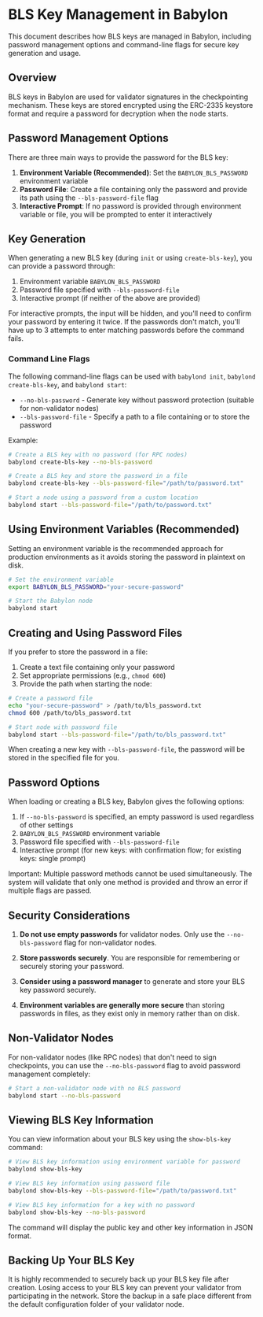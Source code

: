 # BLS Key Management in Babylon

This document describes how BLS keys are managed in Babylon, including password
management options and command-line flags for secure key generation and usage.

## Overview

BLS keys in Babylon are used for validator signatures in the checkpointing
mechanism. These keys are stored encrypted using the ERC-2335 keystore format
and require a password for decryption when the node starts.

## Password Management Options

There are three main ways to provide the password for the BLS key:

1. **Environment Variable (Recommended)**: Set the `BABYLON_BLS_PASSWORD` 
   environment variable
2. **Password File**: Create a file containing only the password and provide
   its path using the `--bls-password-file` flag
3. **Interactive Prompt**: If no password is provided through environment variable
   or file, you will be prompted to enter it interactively

## Key Generation

When generating a new BLS key (during `init` or using `create-bls-key`), you
can provide a password through:

1. Environment variable `BABYLON_BLS_PASSWORD`
2. Password file specified with `--bls-password-file`
3. Interactive prompt (if neither of the above are provided)

For interactive prompts, the input will be hidden, and you'll need to confirm your
password by entering it twice. If the passwords don't match, you'll have up to 3
attempts to enter matching passwords before the command fails.

### Command Line Flags

The following command-line flags can be used with `babylond init`, 
`babylond create-bls-key`, and `babylond start`:

- `--no-bls-password` - Generate key without password protection (suitable for 
  non-validator nodes)
- `--bls-password-file` - Specify a path to a file containing or to store the password

Example:
```bash
# Create a BLS key with no password (for RPC nodes)
babylond create-bls-key --no-bls-password

# Create a BLS key and store the password in a file
babylond create-bls-key --bls-password-file="/path/to/password.txt"

# Start a node using a password from a custom location
babylond start --bls-password-file="/path/to/password.txt"
```

## Using Environment Variables (Recommended)

Setting an environment variable is the recommended approach for production
environments as it avoids storing the password in plaintext on disk.

```bash
# Set the environment variable
export BABYLON_BLS_PASSWORD="your-secure-password"

# Start the Babylon node
babylond start
```

## Creating and Using Password Files

If you prefer to store the password in a file:

1. Create a text file containing only your password
2. Set appropriate permissions (e.g., `chmod 600`)
3. Provide the path when starting the node:

```bash
# Create a password file
echo "your-secure-password" > /path/to/bls_password.txt
chmod 600 /path/to/bls_password.txt

# Start node with password file
babylond start --bls-password-file="/path/to/bls_password.txt"
```

When creating a new key with `--bls-password-file`, the password will be stored in the
specified file for you.

## Password Options

When loading or creating a BLS key, Babylon gives the following options:

1. If `--no-bls-password` is specified, an empty password is used regardless of other settings
2. `BABYLON_BLS_PASSWORD` environment variable
3. Password file specified with `--bls-password-file`
4. Interactive prompt (for new keys: with confirmation flow; for existing keys: single prompt)

Important: Multiple password methods cannot be used simultaneously. The system will 
validate that only one method is provided and throw an error if multiple flags are passed.

## Security Considerations

1. **Do not use empty passwords** for validator nodes. Only use the
   `--no-bls-password` flag for non-validator nodes.

2. **Store passwords securely**. You are responsible for remembering
   or securely storing your password.

3. **Consider using a password manager** to generate and store your BLS key
   password securely.

4. **Environment variables are generally more secure** than storing passwords
   in files, as they exist only in memory rather than on disk.

## Non-Validator Nodes

For non-validator nodes (like RPC nodes) that don't need to sign checkpoints,
you can use the `--no-bls-password` flag to avoid password management
completely:

```bash
# Start a non-validator node with no BLS password
babylond start --no-bls-password
```

## Viewing BLS Key Information

You can view information about your BLS key using the `show-bls-key` command:

```bash
# View BLS key information using environment variable for password
babylond show-bls-key

# View BLS key information using password file
babylond show-bls-key --bls-password-file="/path/to/password.txt"

# View BLS key information for a key with no password
babylond show-bls-key --no-bls-password
```

The command will display the public key and other key information in JSON format.

## Backing Up Your BLS Key

It is highly recommended to securely back up your BLS key file after creation. 
Losing access to your BLS key can prevent your validator from participating in the network.
Store the backup in a safe place different from the default configuration folder of your validator node.
